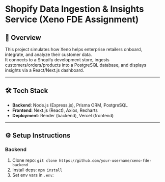# Shopify Data Ingestion & Insights Service (Xeno FDE Assignment)

## 🚀 Overview
This project simulates how Xeno helps enterprise retailers onboard, integrate, and analyze their customer data.  
It connects to a Shopify development store, ingests customers/orders/products into a PostgreSQL database, and displays insights via a React/Next.js dashboard.

---

## 🛠️ Tech Stack
- **Backend**: Node.js (Express.js), Prisma ORM, PostgreSQL
- **Frontend**: Next.js (React), Axios, Recharts
- **Deployment**: Render (backend), Vercel (frontend)

---

## ⚙️ Setup Instructions

### Backend
1. Clone repo: `git clone https://github.com/your-username/xeno-fde-backend`
2. Install deps: `npm install`
3. Set env vars in `.env`:
